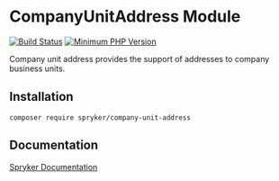 # CompanyUnitAddress Module
[![Build Status](https://travis-ci.org/spryker/company-unit-address.svg)](https://travis-ci.org/spryker/company-unit-address)
[![Minimum PHP Version](https://img.shields.io/badge/php-%3E%3D%207.2-8892BF.svg)](https://php.net/)

Company unit address provides the support of addresses to company business units.

## Installation

```
composer require spryker/company-unit-address
```

## Documentation

[Spryker Documentation](https://academy.spryker.com/developing_with_spryker/module_guide/modules.html)

